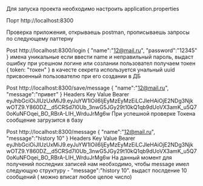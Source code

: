 
Для запуска проекта необходимо настроить application.properties

Порт http://localhost:8300

Проверка приложения, открываешь postman, прописываешь запросы по следующему паттерну

Post http://localhost:8300/login
           {
            "name":"12@mail.ru",
            "password":"12345"
            }
имена уникальные если ввести name и неправильный пароль, выдаст ошибку
при усешном логине или созлании пользовател получаем токен
           {
           token: "токен"
           }
в качесте секрета используется унальный uuid присвоенный пользователю при его создании в ДБ


Post http://localhost:8300/save/message
           {
           "name":"12@mail.ru",
           "message":"привет"
           }
Headers
Key     Value
Bearer eyJhbGciOiJIUzUxMiJ9.eyJuYW1lOiI6IjEyMzEyMzEiLCJleHAiOjE2NDg3NjkwOTZ9.Y860DZ__d5CRSd7l0Ub_3nwG5JGy29t10kQ1qb9dUoVX3amK_u5Q70oKuNFOqei_BO_RBrA-LIH_WrduJrMg6w
При успешной проверке Токена сообщение загрузится в базу


Post http://localhost:8300/message
           {
           "name":"12@mail.ru",
           "message":"history 10"
           }
Headers
Key     Value
Bearer eyJhbGciOiJIUzUxMiJ9.eyJuYW1lOiI6IjEyMzEyMzEiLCJleHAiOjE2NDg3NjkwOTZ9.Y860DZ__d5CRSd7l0Ub_3nwG5JGy29t10kQ1qb9dUoVX3amK_u5Q70oKuNFOqei_BO_RBrA-LIH_WrduJrMg6w
На данный момент для получений последних записей нам необходимо, чтобы 
                message имел следующую структуру - "message":"history 10".
выдаст послдение 10 сообщений ( можно вписат любое целое число)